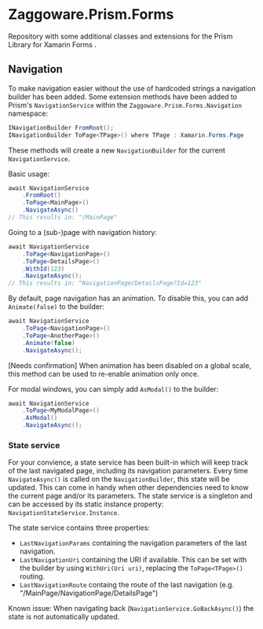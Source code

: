 # Zaggoware.Prism.Forms
Repository with some additional classes and extensions for the Prism Library for Xamarin Forms .

## Navigation

To make navigation easier without the use of hardcoded strings a navigation builder has been added.
Some extension methods have been added to Prism's `NavigationService` within the `Zaggoware.Prism.Forms.Navigation` namespace:
```csharp
INavigationBuilder FromRoot();
INavigationBuilder ToPage<TPage>() where TPage : Xamarin.Forms.Page
```
These methods will create a new `NavigationBuilder` for the current `NavigationService`.

Basic usage:
```csharp
await NavigationService
    .FromRoot()
    .ToPage<MainPage>()
    .NavigateAsync()
// This results in: "/MainPage"
```

Going to a (sub-)page with navigation history:
```csharp
await NavigationService
    .ToPage<NavigationPage>()
    .ToPage<DetailsPage>()
    .WithId(123)
    .NavigateAsync();
// This results in: "NavigationPage/DetailsPage?Id=123"
```

By default, page navigation has an animation. To disable this, you can add `Animate(false)` to the builder:
```csharp
await NavigationService
    .ToPage<NavigationPage>()
    .ToPage<AnotherPage>()
    .Animate(false)
    .NavigateAsync();
```
[Needs confirmation] When animation has been disabled on a global scale, this method can be used to re-enable animation only once.

For modal windows, you can simply add `AsModal()` to the builder:
```csharp
await NavigationService
    .ToPage<MyModalPage>()
    .AsModal()
    .NavigateAsync();
```

### State service
For your convience, a state service has been built-in which will keep track of the last navigated page, including its navigation parameters.
Every time `NavigateAsync()` is called on the `NavigationBuilder`, this state will be updated. This can come in handy when other dependencies need to know the current page and/or its parameters. The state service is a singleton and can be accessed by its static instance property: `NavigationStateService.Instance`.

The state service contains three properties:
* `LastNavigationParams` containing the navigation parameters of the last navigation.
* `LastNavigationUri` containing the URI if available. This can be set with the builder by using `WithUri(Uri uri)`, replacing the `ToPage<TPage>()` routing.
* `LastNavigationRoute` containg the route of the last navigation (e.g. "/MainPage/NavigationPage/DetailsPage")

Known issue: When navigating back (`NavigationService.GoBackAsync()`) the state is not automatically updated.
